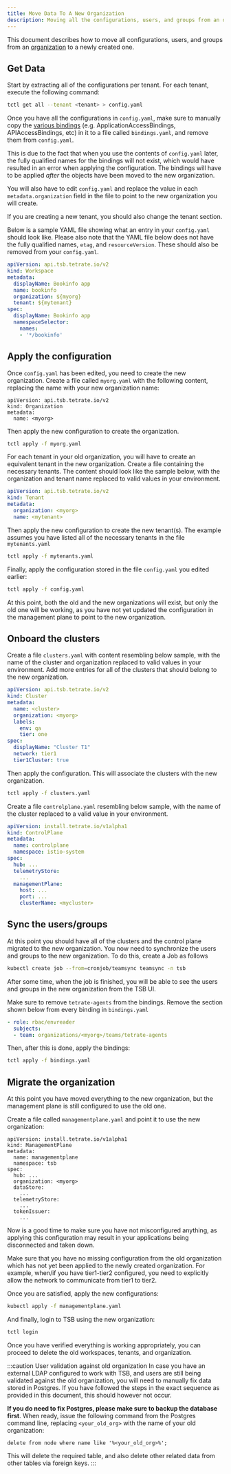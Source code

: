 ```yaml
---
title: Move Data To A New Organization
description: Moving all the configurations, users, and groups from an organization to a newly created one
---
```


<!-- NOTE: for TSB 1.2 and up -->

This document describes how to move all configurations, users, and groups from an
[organization](../concepts/terminology/#organization) to a newly created one.

## Get Data

Start by extracting all of the configurations per tenant. For each tenant, execute the following command:

```bash
tctl get all --tenant <tenant> > config.yaml
```

Once you have all the configurations in `config.yaml`, make sure to manually copy the
[various bindings](../refs/tsb/rbac/v2/yaml) (e.g. ApplicationAccessBindings, APIAccessBindings, etc) in it to a file called
`bindings.yaml`, and remove them from `config.yaml`.

This is due to the fact that when you use the contents of `config.yaml` later, the fully qualified names for the
bindings will not exist, which would have resulted in an error when applying the configuration. The bindings will have
to be applied *after* the objects have been moved to the new organization.

You will also have to edit `config.yaml` and replace the value in each `metadata.organization` field in the file to
point to the new organization you will create.

If you are creating a new tenant, you should also change the tenant section.

Below is a sample YAML file showing what an entry in your `config.yaml` should look like. Please also note that the YAML
file below does not have the fully qualified names, `etag`, and `resourceVersion`. These should also be removed from
your `config.yaml`.

```yaml
apiVersion: api.tsb.tetrate.io/v2
kind: Workspace
metadata:
  displayName: Bookinfo app
  name: bookinfo
  organization: ${myorg}
  tenant: ${mytenant}
spec:
  displayName: Bookinfo app
  namespaceSelector:
    names:
    - '*/bookinfo'
```

## Apply the configuration

Once `config.yaml` has been edited, you need to create the new organization. Create a file called `myorg.yaml` with the
following content, replacing the name with your new organization name:

```
apiVersion: api.tsb.tetrate.io/v2
kind: Organization
metadata:
  name: <myorg>
```

Then apply the new configuration to create the organization.

```bash
tctl apply -f myorg.yaml
```

For each tenant in your old organization, you will have to create an equivalent tenant in the new organization. Create a
file containing the necessary tenants. The content should look like the sample below, with the organization and tenant
name replaced to valid values in your environment.

```yaml
apiVersion: api.tsb.tetrate.io/v2
kind: Tenant
metadata:
  organization: <myorg>
  name: <mytenant>
```

Then apply the new configuration to create the new tenant(s). The example assumes you have listed all of the necessary
tenants in the file `mytenants.yaml`

```bash
tctl apply -f mytenants.yaml
```

Finally, apply the configuration stored in the file `config.yaml` you edited earlier:

```bash
tctl apply -f config.yaml
```

At this point, both the old and the new organizations will exist, but only the old one will be working, as you have not
yet updated the configuration in the management plane to point to the new organization.

## Onboard the clusters

Create a file `clusters.yaml` with content resembling below sample, with the name of the cluster and organization
replaced to valid values in your environment. Add more entries for all of the clusters that should belong to the new
organization.

```yaml
apiVersion: api.tsb.tetrate.io/v2
kind: Cluster
metadata:
  name: <cluster>
  organization: <myorg>
  labels:
    env: qa
    tier: one
spec:
  displayName: "Cluster T1"
  network: tier1
  tier1Cluster: true
```

Then apply the configuration.  This will associate the clusters with the new organization.

```bash
tctl apply -f clusters.yaml
```

Create a file `controlplane.yaml` resembling below sample, with the name of the cluster replaced to a valid value in
your environment.

<!-- is there a tcl get controlplane type of command, so the user can just copy the necessary values ? -->

```yaml
apiVersion: install.tetrate.io/v1alpha1
kind: ControlPlane
metadata:
  name: controlplane
  namespace: istio-system
spec:
  hub: ...
  telemetryStore:
    ...
  managementPlane:
    host: ...
    port: ...
    clusterName: <mycluster>
```

## Sync the users/groups

At this point you should have all of the clusters and the control plane migrated to the new organization. You now need
to synchronize the users and groups to the new organization. To do this, create a Job as follows

```bash
kubectl create job --from=cronjob/teamsync teamsync -n tsb
```

After some time, when the job is finished, you will be able to see the users and groups in the new organization from the
TSB UI.

Make sure to remove `tetrate-agents` from the bindings. Remove the section shown below from every binding in
`bindings.yaml`

```yaml
- role: rbac/envreader
  subjects:
  - team: organizations/<myorg>/teams/tetrate-agents
```

Then, after this is done, apply the bindings:

```bash
tctl apply -f bindings.yaml
```

## Migrate the organization

At this point you have moved everything to the new organization, but the management plane is still configured to use the
old one.

Create a file called `managementplane.yaml` and point it to use the new organization:

```
apiVersion: install.tetrate.io/v1alpha1
kind: ManagementPlane
metadata:
  name: managementplane
  namespace: tsb
spec:
  hub: ...
  organization: <myorg>
  dataStore:
    ...
  telemetryStore:
    ...
  tokenIssuer:
    ...
```

Now is a good time to make sure you have not misconfigured anything, as applying this configuration may result in your
applications being disconnected and taken down.

Make sure that you have no missing configuration from the old organization which has not yet been applied to the newly
created organization. For example, when/if you have tier1-tier2 configured, you need to explicitly allow the network to
communicate from tier1 to tier2.

Once you are satisfied, apply the new configurations:

```bash
kubectl apply -f managementplane.yaml
```

And finally, login to TSB using the new organization:

```bash
tctl login
```

Once you have verified everything is working appropriately, you can proceed to delete the old workspaces, tenants, and
organization.

:::caution User validation against old organization
In case you have an external LDAP configured to work with TSB, and users are still being validated against the old
organization, you will need to manually fix data stored in Postgres. If you have followed the steps in the exact
sequence as provided in this document, this should however not occur.

**If you do need to fix Postgres, please make sure to backup the database first**. When ready, issue the following
command from the Postgres command line, replacing `<your_old_org>` with the name of your old organization:

```
delete from node where name like '%<your_old_org>%';
```

This will delete the required table, and also delete other related data from other tables via foreign keys.
:::
